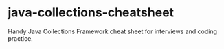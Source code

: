 # java-collections-cheatsheet
Handy Java Collections Framework cheat sheet for interviews and coding practice.
